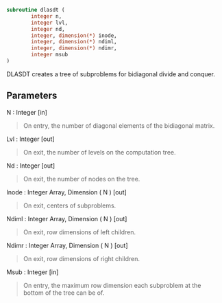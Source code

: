 ```fortran
subroutine dlasdt (
		integer n,
		integer lvl,
		integer nd,
		integer, dimension(*) inode,
		integer, dimension(*) ndiml,
		integer, dimension(*) ndimr,
		integer msub
)
```

 DLASDT creates a tree of subproblems for bidiagonal divide and
 conquer.

## Parameters
N : Integer [in]
> On entry, the number of diagonal elements of the
> bidiagonal matrix.

Lvl : Integer [out]
> On exit, the number of levels on the computation tree.

Nd : Integer [out]
> On exit, the number of nodes on the tree.

Inode : Integer Array, Dimension ( N ) [out]
> On exit, centers of subproblems.

Ndiml : Integer Array, Dimension ( N ) [out]
> On exit, row dimensions of left children.

Ndimr : Integer Array, Dimension ( N ) [out]
> On exit, row dimensions of right children.

Msub : Integer [in]
> On entry, the maximum row dimension each subproblem at the
> bottom of the tree can be of.

